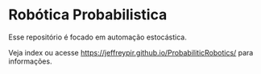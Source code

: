 # Robótica Probabilistica 

Esse repositório é focado em automação estocástica.

Veja index ou acesse https://jeffreypir.github.io/ProbabiliticRobotics/ para informações.
